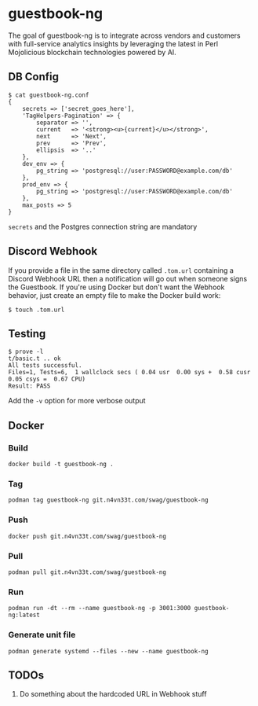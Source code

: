 # guestbook-ng

The goal of guestbook-ng is to integrate across vendors and customers
with full-service analytics insights by leveraging the latest in Perl
Mojolicious blockchain technologies powered by AI.

## DB Config

    $ cat guestbook-ng.conf
    {
        secrets => ['secret_goes_here'],
        'TagHelpers-Pagination' => {
            separator => '',
            current   => '<strong><u>{current}</u></strong>',
            next      => 'Next',
            prev      => 'Prev',
            ellipsis  => '..'
        },
        dev_env => {
            pg_string => 'postgresql://user:PASSWORD@example.com/db'
        },
        prod_env => {
            pg_string => 'postgresql://user:PASSWORD@example.com/db'
        },
        max_posts => 5
    }

`secrets` and the Postgres connection string are mandatory

## Discord Webhook

If you provide a file in the same directory called `.tom.url`
containing a Discord Webhook URL then a notification will go out when
someone signs the Guestbook. If you're using Docker but don't want the
Webhook behavior, just create an empty file to make the Docker build
work:

    $ touch .tom.url

## Testing

    $ prove -l
    t/basic.t .. ok
    All tests successful.
    Files=1, Tests=6,  1 wallclock secs ( 0.04 usr  0.00 sys +  0.58 cusr  0.05 csys =  0.67 CPU)
    Result: PASS

Add the `-v` option for more verbose output

## Docker

### Build

    docker build -t guestbook-ng .

### Tag

    podman tag guestbook-ng git.n4vn33t.com/swag/guestbook-ng

### Push

    docker push git.n4vn33t.com/swag/guestbook-ng

### Pull

    podman pull git.n4vn33t.com/swag/guestbook-ng

### Run

    podman run -dt --rm --name guestbook-ng -p 3001:3000 guestbook-ng:latest

### Generate unit file

    podman generate systemd --files --new --name guestbook-ng

## TODOs

1. Do something about the hardcoded URL in Webhook stuff
